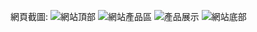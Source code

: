 網頁截圖:
![網站頂部](https://github.com/user-attachments/assets/713025c3-5ac9-4d7d-ba77-fe234a864141)
![網站產品區](https://github.com/user-attachments/assets/ce385bfa-32ad-4e40-a6b2-d3e2c1b3d695)
![產品展示](https://github.com/user-attachments/assets/58bc849a-cbca-4f9a-81d3-d9bd29686bcc)
![網站底部](https://github.com/user-attachments/assets/9327bded-5658-4f67-8a49-3fb6072d43ba)
